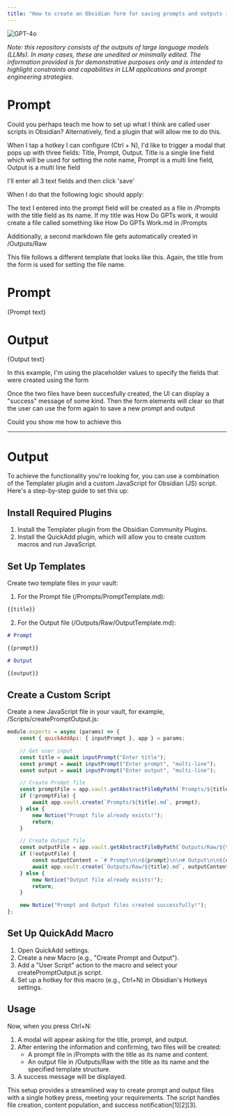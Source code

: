 ```yaml
---
title: "How to create an Obsidian form for saving prompts and outputs into the vault systematically"
---
```

![GPT-4o](https://img.shields.io/badge/GPT--4o-3333FF?style=for-the-badge&logo=openai&logoColor=white)



*Note: this repository consists of the outputs of large language models (LLMs). In many cases, these are unedited or minimally edited. The information provided is for demonstrative purposes only and is intended to highlight constraints and capabilities in LLM applications and prompt engineering strategies.*


# Prompt

Could you perhaps teach me how to set up what I think are called user scripts in Obsidian? Alternatively, find a plugin that will allow me to do this.

When I tap a hotkey I can configure (Ctrl + N), I'd like to trigger a modal that pops up with three fields: Title, Prompt, Output. Title is a single line field which will be used for setting the note name, Prompt is a multi line field, Output is a multi line field

I'll enter all 3 text fields and then click 'save'

When I do that the following logic should apply:

The text I entered into the prompt field will be created as a file in /Prompts with the title field as its name. If my title was How Do GPTs work, it would create a file called something like How Do GPTs Work.md in /Prompts

Additionally, a second markdown file gets automatically created in /Outputs/Raw

This file follows a different template that looks like this. Again, the title from the form is used for setting the file name.

# Prompt

{Prompt text}

# Output

{Output text}

In this example, I'm using the placeholder values to specify the fields that were created using the form

Once the two files have been succesfully created, the UI can display a "success" message of some kind. Then the form elements will clear so that the user can use the form again to save a new prompt and output

Could you show me how to achieve this

---
# Output
To achieve the functionality you're looking for, you can use a combination of the Templater plugin and a custom JavaScript for Obsidian (JS) script. Here's a step-by-step guide to set this up:

## Install Required Plugins

1. Install the Templater plugin from the Obsidian Community Plugins.
2. Install the QuickAdd plugin, which will allow you to create custom macros and run JavaScript.

## Set Up Templates

Create two template files in your vault:

1. For the Prompt file (/Prompts/PromptTemplate.md):
```markdown
{{title}}
```

2. For the Output file (/Outputs/Raw/OutputTemplate.md):
```markdown
# Prompt

{{prompt}}

# Output

{{output}}
```

## Create a Custom Script

Create a new JavaScript file in your vault, for example, /Scripts/createPromptOutput.js:

```javascript
module.exports = async (params) => {
    const { quickAddApi: { inputPrompt }, app } = params;

    // Get user input
    const title = await inputPrompt("Enter title");
    const prompt = await inputPrompt("Enter prompt", "multi-line");
    const output = await inputPrompt("Enter output", "multi-line");

    // Create Prompt file
    const promptFile = app.vault.getAbstractFileByPath(`Prompts/${title}.md`);
    if (!promptFile) {
        await app.vault.create(`Prompts/${title}.md`, prompt);
    } else {
        new Notice("Prompt file already exists!");
        return;
    }

    // Create Output file
    const outputFile = app.vault.getAbstractFileByPath(`Outputs/Raw/${title}.md`);
    if (!outputFile) {
        const outputContent = `# Prompt\n\n${prompt}\n\n# Output\n\n${output}`;
        await app.vault.create(`Outputs/Raw/${title}.md`, outputContent);
    } else {
        new Notice("Output file already exists!");
        return;
    }

    new Notice("Prompt and Output files created successfully!");
};
```

## Set Up QuickAdd Macro

1. Open QuickAdd settings.
2. Create a new Macro (e.g., "Create Prompt and Output").
3. Add a "User Script" action to the macro and select your createPromptOutput.js script.
4. Set up a hotkey for this macro (e.g., Ctrl+N) in Obsidian's Hotkeys settings.

## Usage

Now, when you press Ctrl+N:

1. A modal will appear asking for the title, prompt, and output.
2. After entering the information and confirming, two files will be created:
   - A prompt file in /Prompts with the title as its name and content.
   - An output file in /Outputs/Raw with the title as its name and the specified template structure.
3. A success message will be displayed.

This setup provides a streamlined way to create prompt and output files with a single hotkey press, meeting your requirements. The script handles file creation, content population, and success notification[1][2][3].

 